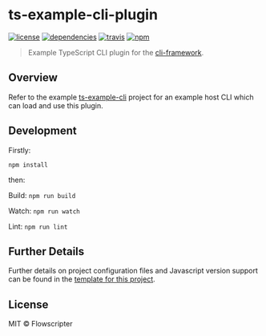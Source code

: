 # ts-example-cli-plugin
[![license](https://img.shields.io/github/license/flowscripter/ts-example-cli-plugin.svg)](https://github.com/flowscripter/ts-example-cli-plugin/blob/master/LICENSE)
[![dependencies](https://img.shields.io/david/flowscripter/ts-example-cli-plugin.svg)](https://david-dm.org/flowscripter/ts-example-cli-plugin)
[![travis](https://api.travis-ci.com/flowscripter/ts-example-cli-plugin.svg)](https://travis-ci.com/flowscripter/ts-example-cli-plugin)
[![npm](https://img.shields.io/npm/v/@flowscripter/ts-example-cli-plugin.svg)](https://www.npmjs.com/package/@flowscripter/ts-example-cli-plugin)

> Example TypeScript CLI plugin for the [cli-framework](https://github.com/flowscripter/cli-framework).

## Overview

Refer to the example [ts-example-cli](https://github.com/flowscripter/ts-example-cli) project for an example host CLI
which can load and use this plugin.

## Development

Firstly:

```
npm install
```

then:

Build: `npm run build`

Watch: `npm run watch`

Lint: `npm run lint`

## Further Details

Further details on project configuration files and Javascript version support can be found in
the [template for this project](https://github.com/flowscripter/ts-template/blob/master/README.md#overview).

## License

MIT © Flowscripter
